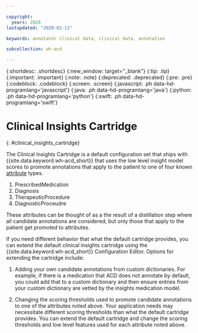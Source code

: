 ```yaml
---

copyright:
  years: 2020
lastupdated: "2020-02-11"

keywords: annotator clinical data, clinical data, annotation

subcollection: wh-acd

---
```


{:shortdesc: .shortdesc}
{:new_window: target="_blank"}
{:tip: .tip}
{:important: .important}
{:note: .note}
{:deprecated: .deprecated}
{:pre: .pre}
{:codeblock: .codeblock}
{:screen: .screen}
{:javascript: .ph data-hd-programlang='javascript'}
{:java: .ph data-hd-programlang='java'}
{:python: .ph data-hd-programlang='python'}
{:swift: .ph data-hd-programlang='swift'}

# Clinical Insights Cartridge
{: #clinical_insights_cartridge}

The Clinical Insights Cartridge is a default configuration set that ships with {{site.data.keyword.wh-acd_short}} that uses the low level insight model scores to promote annotations that apply to the patient to one of four known [attribute](wh-acd?topic=wh-acd-attribute_detection#attribute_detection) types.

1) PrescribedMedication
2) Diagnosis
3) TherapeuticProcedure
4) DiagnosticProceudre

These attributes can be thought of as a the result of a distillation step where all candidate annotations are considered, but only those that apply to the patient get promoted to attributes.

If you need different behavior that what the default cartridge provides, you can extend the default clinical insights cartridge using the {{site.data.keyword.wh-acd_short}} Configuration Editor.  Options for extending the cartridge include:

1) Adding your own candidate annotations from custom dictionaries.  For example, if there is a medication that ACD does not annotate by default, you could add that to a custom dictionary and then ensure entries from your custom dictionary are vetted by the insights medication model.

2) Changing the scoring thresholds used to promote candidate annotations to one of the attributes noted above.  Your application needs may necessitate different scoring thresholds than what the default cartridge provides.  You can extend the default cartridge and change the scoring thresholds and low level features used for each attribute noted above.
